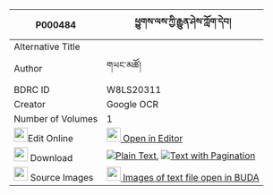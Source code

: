 |P000484|ཕྱུགས་ལས་ཀྱི་རྒྱུན་ཤེས་ཀློག་དེབ། 
| --- | --- 
|Alternative Title |
|Author| གཡང་མཚོ།
|BDRC ID | W8LS20311
|Creator | Google OCR
|Number of Volumes| 1
|<img width="25" src="https://img.icons8.com/color/25/000000/edit-property.png">Edit Online| [<img width="25" src="https://avatars.githubusercontent.com/u/45091458?s=200&v=4"> Open in Editor](http://editor.openpecha.org/P000484)
|<img width="25" src="https://img.icons8.com/fluent/48/000000/download-2.png"/>  Download | [![](https://img.icons8.com/color/20/000000/txt.png)Plain Text](https://github.com/Openpecha/P000484/releases/download/v1/chukle_kyi_gyun_she_lokdeb_plain_P000484.zip), [![](https://img.icons8.com/color/20/000000/txt.png)Text with Pagination](https://github.com/Openpecha/P000484/releases/download/v1/chukle_kyi_gyun_she_lokdeb_pages_P000484.zip)
|<img width="25" src="https://img.icons8.com/plasticine/100/000000/pictures-folder.png"/>  Source Images | [<img width="25" src="https://library.bdrc.io/icons/BUDA-small.svg"> Images of text file open in BUDA](https://library.bdrc.io/show/bdr:W8LS20311)